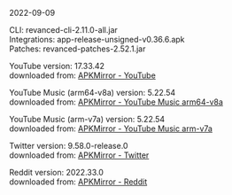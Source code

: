 2022-09-09
  
CLI: revanced-cli-2.11.0-all.jar  
Integrations: app-release-unsigned-v0.36.6.apk  
Patches: revanced-patches-2.52.1.jar  

YouTube version: 17.33.42  
downloaded from: [APKMirror - YouTube](https://www.apkmirror.com/apk/google-inc/youtube/youtube-17-33-42-release/youtube-17-33-42-2-android-apk-download/)  

YouTube Music (arm64-v8a) version: 5.22.54  
downloaded from: [APKMirror - YouTube Music arm64-v8a](https://www.apkmirror.com/apk/google-inc/youtube-music/youtube-music-5-22-54-release/youtube-music-5-22-54-2-android-apk-download/)  

YouTube Music (arm-v7a) version: 5.22.54  
downloaded from: [APKMirror - YouTube Music arm-v7a](https://www.apkmirror.com/apk/google-inc/youtube-music/youtube-music-5-22-54-release/youtube-music-5-22-54-android-apk-download/)  

Twitter version: 9.58.0-release.0  
downloaded from: [APKMirror - Twitter](https://www.apkmirror.com/apk/twitter-inc/twitter/twitter-9-58-0-release-0-release/twitter-9-58-0-release-0-2-android-apk-download/)  

Reddit version: 2022.33.0  
downloaded from: [APKMirror - Reddit](https://www.apkmirror.com/apk/redditinc/reddit/reddit-2022-33-0-release/reddit-2022-33-0-2-android-apk-download/)  
